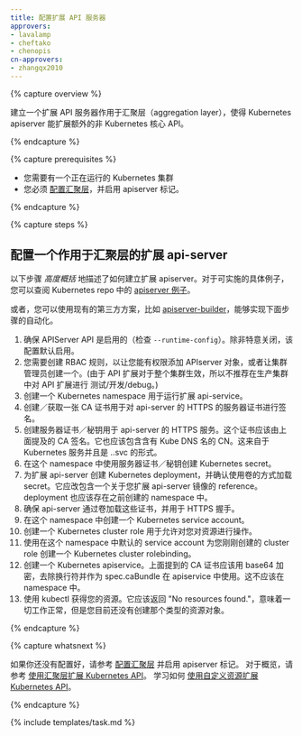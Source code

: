 ```yaml
---
title: 配置扩展 API 服务器
approvers:
- lavalamp
- cheftako
- chenopis
cn-approvers:
- zhangqx2010
---
```



{% capture overview %}

建立一个扩展 API 服务器作用于汇聚层（aggregation layer），使得 Kubernetes apiserver 能扩展额外的非 Kubernetes 核心 API。

{% endcapture %}

{% capture prerequisites %}


* 您需要有一个正在运行的 Kubernetes 集群
* 您必须 [配置汇聚层](/docs/tasks/access-kubernetes-api/configure-aggregation-layer/)，并启用 apiserver 标记。

{% endcapture %}

{% capture steps %}


## 配置一个作用于汇聚层的扩展 api-server


以下步骤 *高度概括* 地描述了如何建立扩展 apiserver。对于可实施的具体例子，您可以查阅 Kubernetes repo 中的 [apiserver 例子](https://github.com/kubernetes/sample-apiserver/blob/master/README.md)。

或者，您可以使用现有的第三方方案，比如 [apiserver-builder](https://github.com/Kubernetes-incubator/apiserver-builder/blob/master/README.md)，能够实现下面步骤的自动化。

1. 确保 APIServer API 是启用的（检查 `--runtime-config`）。除非特意关闭，该配置默认启用。
2. 您需要创建 RBAC 规则，以让您能有权限添加 APIserver 对象，或者让集群管理员创建一个。(由于 API 扩展对于整个集群生效，所以不推荐在生产集群中对 API 扩展进行 测试/开发/debug。)
3. 创建一个 Kubernetes namespace 用于运行扩展 api-service。
4. 创建／获取一张 CA 证书用于对 api-server 的 HTTPS 的服务器证书进行签名。
5. 创建服务器证书／秘钥用于 api-server 的 HTTPS 服务。这个证书应该由上面提及的 CA 签名。它也应该包含含有 Kube DNS 名的 CN。这来自于 Kubernetes 服务并且是 <service name>.<service name namespace>.svc 的形式。
6. 在这个 namespace 中使用服务器证书／秘钥创建 Kubernetes secret。
7. 为扩展 api-server 创建 Kubernetes deployment，并确认使用卷的方式加载 secret。它应改包含一个关于您扩展 api-server 镜像的 reference。deployment 也应该存在之前创建的 namespace 中。
8. 确保 api-server 通过卷加载这些证书，并用于 HTTPS 握手。
9. 在这个 namespace 中创建一个 Kubernetes service account。
10. 创建一个 Kubernetes cluster role 用于允许对您对资源进行操作。
11. 使用在这个 namespace 中默认的 service account 为您刚刚创建的 cluster role 创建一个 Kubernetes cluster rolebinding。
12. 创建一个 Kubernetes apiservice。上面提到的 CA 证书应该用 base64 加密，去除换行符并作为 spec.caBundle 在 apiservice 中使用。这不应该在 namespace 中。
13. 使用 kubectl 获得您的资源。它应该返回 "No resources found."，意味着一切工作正常，但是您目前还没有创建那个类型的资源对象。

{% endcapture %}

{% capture whatsnext %}


如果你还没有配置好，请参考 [配置汇聚层](/docs/tasks/access-kubernetes-api/configure-aggregation-layer/) 并启用 apiserver 标记。
对于概览，请参考 [使用汇聚层扩展 Kubernetes API](/docs/concepts/api-extension/apiserver-aggregation/)。
学习如何 [使用自定义资源扩展 Kubernetes API](/docs/tasks/access-kubernetes-api/extend-api-custom-resource-definitions/)。

{% endcapture %}

{% include templates/task.md %}

